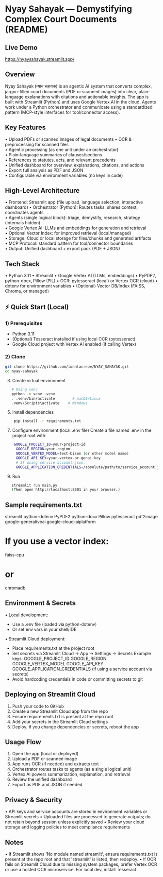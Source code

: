 Nyay Sahayak — Demystifying Complex Court Documents (README)
====================================================================

Live Demo
---------
https://nyaysahayak.streamlit.app/

Overview
--------
Nyay Sahayak (न्याय सहायक) is an agentic AI system that converts complex, jargon-filled
court documents (PDF or scanned images) into clear, plain-language explanations with
citations and actionable insights. The app is built with Streamlit (Python) and uses
Google Vertex AI in the cloud. Agents work under a Python orchestrator and communicate
using a standardized pattern (MCP-style interfaces for tool/connector access).

Key Features
------------
• Upload PDFs or scanned images of legal documents
• OCR & preprocessing for scanned files<br>
• Agentic processing (as one unit under an orchestrator)<br>
• Plain-language summaries of clauses/sections<br>
• References to statutes, acts, and relevant precedents<br>
• Unified dashboard for overview, explanations, citations, and actions<br>
• Export full analysis as PDF and JSON<br>
• Configurable via environment variables (no keys in code)<br>

High-Level Architecture
-----------------------
• Frontend: Streamlit app (file upload, language selection, interactive dashboard)
• Orchestrator (Python): Routes tasks, shares context, coordinates agents<br>
• Agents (single logical block): triage, demystify, research, strategy (internals hidden)<br>
• Google Vertex AI: LLMs and embeddings for generation and retrieval<br>
• Optional Vector Index: for improved retrieval (local/managed)<br>
• Storage: Cloud or local storage for files/chunks and generated artifacts<br>
• MCP Protocol: standard pattern for tool/connector boundaries<br>
• Output: Unified dashboard + export pack (PDF + JSON)<br>

Tech Stack
----------
• Python 3.11
• Streamlit
• Google Vertex AI (LLMs, embeddings)
• PyPDF2, python-docx, Pillow (PIL)
• OCR: pytesseract (local) or Vertex OCR (cloud)
• dotenv for environment variables
• (Optional) Vector DB/Index (FAISS, Chroma, or managed)

## ⚡ Quick Start (Local)

### 1) Prerequisites  
- Python 3.11  
- (Optional) Tesseract installed if using local OCR (pytesseract)  
- Google Cloud project with Vertex AI enabled (if calling Vertex)  

### 2) Clone  
```bash
git clone https://github.com/iwantacrepe/NYAY_SAHAYAK.git
cd nyay-sahayak
```

3) Create virtual environment
```bash
   # Using venv
   python -m venv .venv
   . .venv/bin/activate        # macOS/Linux
   .venv\Scripts\activate    # Windows
```

5) Install dependencies
```bash
    pip install -r requirements.txt
```
7) Configure environment (local .env file)
   Create a file named .env in the project root with:
```bash
    GOOGLE_PROJECT_ID=your-project-id
     GOOGLE_REGION=your-region
     GOOGLE_VERTEX_MODEL=text-bison (or other model name)
     GOOGLE_API_KEY=your-vertex-or-genai-key
     # If using service account json:
     GOOGLE_APPLICATION_CREDENTIALS=/absolute/path/to/service_account.json
```
9) Run
```bash
   streamlit run main.py
   (Then open http://localhost:8501 in your browser.)
```
Sample requirements.txt
-----------------------
streamlit
python-dotenv
PyPDF2
python-docx
Pillow
pytesseract
pdf2image
google-generativeai
google-cloud-aiplatform
# If you use a vector index:
faiss-cpu
# or
chromadb

Environment & Secrets
---------------------
• Local development:
  - Use a .env file (loaded via python-dotenv)
  - Or set env vars in your shell/IDE

• Streamlit Cloud deployment:
  - Place requirements.txt at the project root
  - Set secrets via Streamlit Cloud -> App -> Settings -> Secrets
    Example keys:
      GOOGLE_PROJECT_ID
      GOOGLE_REGION
      GOOGLE_VERTEX_MODEL
      GOOGLE_API_KEY
      GOOGLE_APPLICATION_CREDENTIALS (if using a service account via secrets)
  - Avoid hardcoding credentials in code or committing secrets to git

Deploying on Streamlit Cloud
----------------------------
1) Push your code to GitHub
2) Create a new Streamlit Cloud app from the repo
3) Ensure requirements.txt is present at the repo root
4) Add your secrets in the Streamlit Cloud settings
5) Deploy; if you change dependencies or secrets, reboot the app

Usage Flow
----------
1) Open the app (local or deployed)
2) Upload a PDF or scanned image
3) App runs OCR (if needed) and extracts text
4) Orchestrator routes tasks to agents (as a single logical unit)
5) Vertex AI powers summarization, explanation, and retrieval
6) Review the unified dashboard
7) Export as PDF and JSON if needed

Privacy & Security
------------------
• API keys and service accounts are stored in environment variables or Streamlit secrets
• Uploaded files are processed to generate outputs; do not retain beyond session unless explicitly saved
• Review your cloud storage and logging policies to meet compliance requirements

Notes
-----
• If Streamlit shows 'No module named streamlit', ensure requirements.txt is present at the
  repo root and that 'streamlit' is listed, then redeploy.
• If OCR fails on Streamlit Cloud due to missing system packages, prefer Vertex OCR or
  use a hosted OCR microservice. For local dev, install Tesseract.
